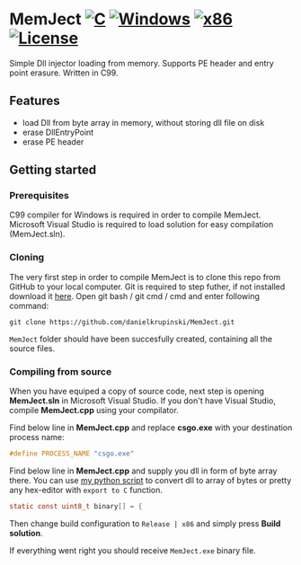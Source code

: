# MemJect [![C](https://img.shields.io/badge/language-C-%23f34b7d.svg)](https://en.wikipedia.org/wiki/C) [![Windows](https://img.shields.io/badge/platform-Windows-0078d7.svg)](https://en.wikipedia.org/wiki/Microsoft_Windows) [![x86](https://img.shields.io/badge/arch-x86-red.svg)](https://en.wikipedia.org/wiki/X86)[![License](https://img.shields.io/github/license/danielkrupinski/MemJect.svg)](LICENSE)
Simple Dll injector loading from memory. Supports PE header and entry point erasure. Written in C99.

## Features

* load Dll from byte array in memory, without storing dll file on disk
* erase DllEntryPoint
* erase PE header

## Getting started

### Prerequisites
C99 compiler for Windows is required in order to compile MemJect. Microsoft Visual Studio is required to load solution for easy compilation (MemJect.sln).

### Cloning
The very first step in order to compile MemJect is to clone this repo from GitHub to your local computer. Git is required to step futher, if not installed download it [here](https://git-scm.com). Open git bash / git cmd / cmd and enter following command:
```
git clone https://github.com/danielkrupinski/MemJect.git
```
`MemJect` folder should have been succesfully created, containing all the source files.

### Compiling from source

When you have equiped a copy of source code, next step is opening **MemJect.sln** in Microsoft Visual Studio. If you don't have Visual Studio, compile **MemJect.cpp** using your compilator.

Find below line in **MemJect.cpp** and replace **csgo.exe** with your destination process name:
```c
#define PROCESS_NAME "csgo.exe"
```

Find below line in **MemJect.cpp** and supply you dll in form of byte array there.
You can use [my python script](https://github.com/danielkrupinski/PE2HEX) to convert dll to array of bytes or pretty any hex-editor with `export to C` function.
```c
static const uint8_t binary[] = {
```
Then change build configuration to `Release | x86` and simply press **Build solution**.

If everything went right you should receive `MemJect.exe` binary file.

